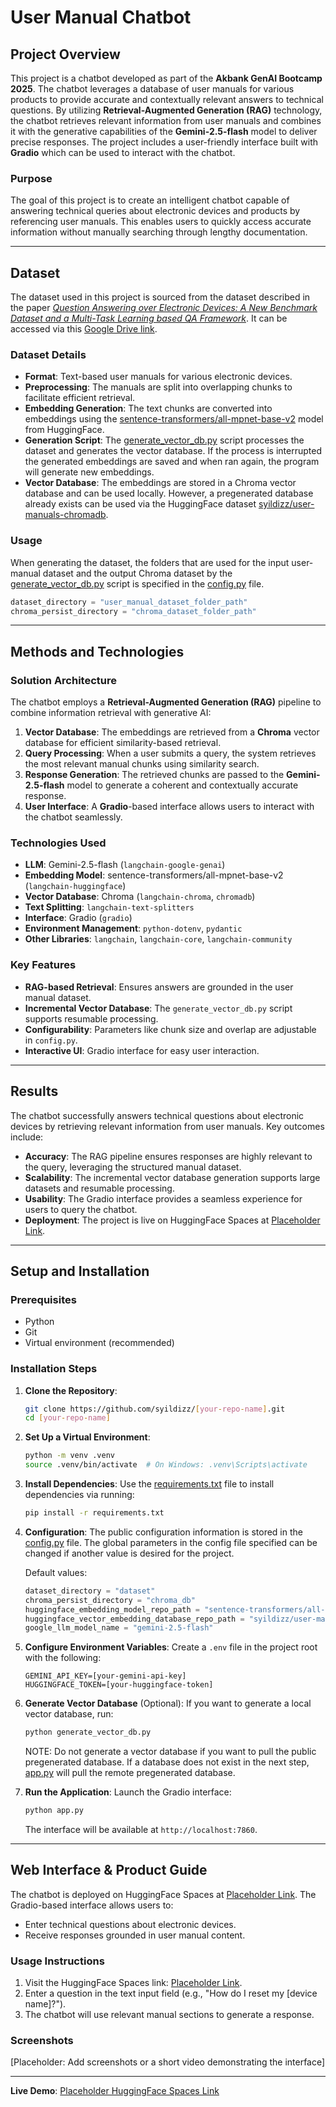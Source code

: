 # User Manual Chatbot

## Project Overview

This project is a chatbot developed as part of the **Akbank GenAI Bootcamp 2025**. 
The chatbot leverages a database of user manuals for various products to provide accurate and contextually relevant answers to technical questions. 
By utilizing **Retrieval-Augmented Generation (RAG)** technology, the chatbot retrieves relevant information from user manuals and combines it with the generative capabilities of the **Gemini-2.5-flash** model to deliver precise responses. 
The project includes a user-friendly interface built with **Gradio** which can be used to interact with the chatbot.

### Purpose

The goal of this project is to create an intelligent chatbot capable of answering technical queries about electronic devices and products by referencing user manuals. 
This enables users to quickly access accurate information without manually searching through lengthy documentation.

---

## Dataset

The dataset used in this project is sourced from the dataset described in the paper *[Question Answering over Electronic Devices: A New Benchmark Dataset and a Multi-Task Learning based QA Framework](https://arxiv.org/abs/2109.05897)*. 
It can be accessed via this [Google Drive link](https://drive.google.com/drive/folders/1-gX1DlmVodP6OVRJC3WBRZoGgxPuJvvt).

### Dataset Details
- **Format**: Text-based user manuals for various electronic devices.
- **Preprocessing**: The manuals are split into overlapping chunks to facilitate efficient retrieval.
- **Embedding Generation**: The text chunks are converted into embeddings using the [sentence-transformers/all-mpnet-base-v2](https://huggingface.co/sentence-transformers/all-mpnet-base-v2) model from HuggingFace.
- **Generation Script**: The [generate_vector_db.py](./generate_vector_db.py) script processes the dataset and generates the vector database. If the process is interrupted the generated embeddings are saved and when ran again, the program will generate new embeddings.
- **Vector Database**: The embeddings are stored in a Chroma vector database and can be used locally. However, a pregenerated database already exists can be used via the HuggingFace dataset [syildizz/user-manuals-chromadb](https://huggingface.co/datasets/syildizz/user-manuals-chromadb).

### Usage

When generating the dataset, the folders that are used for the input user-manual dataset and the output Chroma dataset by the [generate_vector_db.py](./generate_vector_db.py) script is specified in the [config.py](config.py) file.

```python
dataset_directory = "user_manual_dataset_folder_path"
chroma_persist_directory = "chroma_dataset_folder_path"
```

---

## Methods and Technologies

### Solution Architecture
The chatbot employs a **Retrieval-Augmented Generation (RAG)** pipeline to combine information retrieval with generative AI:
1. **Vector Database**: The embeddings are retrieved from a **Chroma** vector database for efficient similarity-based retrieval.
2. **Query Processing**: When a user submits a query, the system retrieves the most relevant manual chunks using similarity search.
3. **Response Generation**: The retrieved chunks are passed to the **Gemini-2.5-flash** model to generate a coherent and contextually accurate response.
4. **User Interface**: A **Gradio**-based interface allows users to interact with the chatbot seamlessly.

### Technologies Used
- **LLM**: Gemini-2.5-flash (`langchain-google-genai`)
- **Embedding Model**: sentence-transformers/all-mpnet-base-v2 (`langchain-huggingface`)
- **Vector Database**: Chroma (`langchain-chroma`, `chromadb`)
- **Text Splitting**: `langchain-text-splitters`
- **Interface**: Gradio (`gradio`)
- **Environment Management**: `python-dotenv`, `pydantic`
- **Other Libraries**: `langchain`, `langchain-core`, `langchain-community`

### Key Features
- **RAG-based Retrieval**: Ensures answers are grounded in the user manual dataset.
- **Incremental Vector Database**: The `generate_vector_db.py` script supports resumable processing.
- **Configurability**: Parameters like chunk size and overlap are adjustable in `config.py`.
- **Interactive UI**: Gradio interface for easy user interaction.

---

## Results

The chatbot successfully answers technical questions about electronic devices by retrieving relevant information from user manuals. 
Key outcomes include:

- **Accuracy**: The RAG pipeline ensures responses are highly relevant to the query, leveraging the structured manual dataset.
- **Scalability**: The incremental vector database generation supports large datasets and resumable processing.
- **Usability**: The Gradio interface provides a seamless experience for users to query the chatbot.
- **Deployment**: The project is live on HuggingFace Spaces at [Placeholder Link](https://huggingface.co/spaces/placeholder).

---

## Setup and Installation

### Prerequisites
- Python 
- Git
- Virtual environment (recommended)

### Installation Steps

1. **Clone the Repository**:
   ```bash
   git clone https://github.com/syildizz/[your-repo-name].git
   cd [your-repo-name]
   ```

2. **Set Up a Virtual Environment**:
   ```bash
   python -m venv .venv
   source .venv/bin/activate  # On Windows: .venv\Scripts\activate
   ```

3. **Install Dependencies**:
   Use the [requirements.txt](./requirements.txt) file to install dependencies via running:

   ```bash
   pip install -r requirements.txt
   ```

4. **Configuration**:
    The public configuration information is stored in the [config.py](./config.py) file. The global parameters in the config file specified can be changed if another value is desired for the project.

    Default values:
    ```python
    dataset_directory = "dataset"
    chroma_persist_directory = "chroma_db"
    huggingface_embedding_model_repo_path = "sentence-transformers/all-mpnet-base-v2"
    huggingface_vector_embedding_database_repo_path = "syildizz/user-manuals-chromadb"
    google_llm_model_name = "gemini-2.5-flash"
    ```

4. **Configure Environment Variables**:
   Create a `.env` file in the project root with the following:
   ```text
   GEMINI_API_KEY=[your-gemini-api-key]
   HUGGINGFACE_TOKEN=[your-huggingface-token]
   ```

5. **Generate Vector Database** (Optional):
   If you want to generate a local vector database, run:
   ```bash
   python generate_vector_db.py
   ```
   NOTE: Do not generate a vector database if you want to pull the public pregenerated database. 
   If a database does not exist in the next step, [app.py](./app.py) will pull the remote pregenerated database.

6. **Run the Application**:
   Launch the Gradio interface:
   ```bash
   python app.py
   ```
   The interface will be available at `http://localhost:7860`.

---

## Web Interface & Product Guide

The chatbot is deployed on HuggingFace Spaces at [Placeholder Link](https://huggingface.co/spaces/placeholder). 
The Gradio-based interface allows users to:

- Enter technical questions about electronic devices.
- Receive responses grounded in user manual content.

### Usage Instructions

1. Visit the HuggingFace Spaces link: [Placeholder Link](https://huggingface.co/spaces/placeholder).
2. Enter a question in the text input field (e.g., "How do I reset my [device name]?").
3. The chatbot will use relevant manual sections to generate a response.

### Screenshots

[Placeholder: Add screenshots or a short video demonstrating the interface]

---

**Live Demo**: [Placeholder HuggingFace Spaces Link](https://huggingface.co/spaces/placeholder)